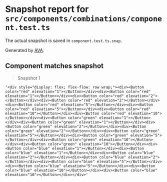 # Snapshot report for `src/components/combinations/component.test.ts`

The actual snapshot is saved in `component.test.ts.snap`.

Generated by [AVA](https://ava.li).

## Component matches snapshot

> Snapshot 1

    '<div style="display: flex; flex-flow: row wrap;"><div><Button color="red" elevation="1"></Button></div><div><Button color="red" elevation="1"></Button></div><div><Button color="red" elevation="2"></Button></div><div><Button color="red" elevation="2"></Button></div><div><Button color="red" elevation="5"></Button></div><div><Button color="red" elevation="5"></Button></div><div><Button color="red" elevation="10"></Button></div><div><Button color="red" elevation="10"></Button></div><div><Button color="green" elevation="1"></Button></div><div><Button color="green" elevation="1"></Button></div><div><Button color="green" elevation="2"></Button></div><div><Button color="green" elevation="2"></Button></div><div><Button color="green" elevation="5"></Button></div><div><Button color="green" elevation="5"></Button></div><div><Button color="green" elevation="10"></Button></div><div><Button color="green" elevation="10"></Button></div><div><Button color="blue" elevation="1"></Button></div><div><Button color="blue" elevation="1"></Button></div><div><Button color="blue" elevation="2"></Button></div><div><Button color="blue" elevation="2"></Button></div><div><Button color="blue" elevation="5"></Button></div><div><Button color="blue" elevation="5"></Button></div><div><Button color="blue" elevation="10"></Button></div><div><Button color="blue" elevation="10"></Button></div></div>'
